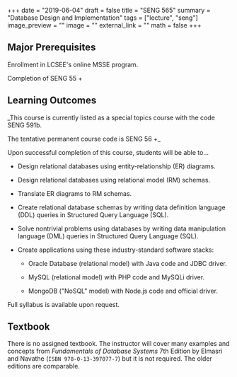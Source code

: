 +++
date = "2019-06-04"
draft = false
title = "SENG 565"
summary = "Database Design and Implementation"
tags = ["lecture", "seng"]
image_preview = ""
image = ""
external_link = ""
math = false
+++

## Major Prerequisites

Enrollment in LCSEE's online MSSE program.

Completion of SENG 55
+

## Learning Outcomes

_This course is currently listed as a special topics course with the code SENG 591b.

The tentative permanent course code is SENG 56
+_

Upon successful completion of this course, students will be able to...

+ Design relational databases using entity-relationship (ER) diagrams.

+ Design relational databases using relational model (RM) schemas.

+ Translate ER diagrams to RM schemas.

+ Create relational database schemas by writing data definition language (DDL) queries in Structured Query Language (SQL).

+ Solve nontrivial problems using databases by writing data manipulation language (DML) queries in Structured Query Language (SQL).

+ Create applications using these industry-standard software stacks:

    + Oracle Database (relational model) with Java code and JDBC driver.

    + MySQL (relational model) with PHP code and MySQLi driver.

    + MongoDB ("NoSQL" model) with Node.js code and official driver.

Full syllabus is available upon request.

## Textbook

There is no assigned textbook. The instructor will cover many examples and concepts from _Fundamentals of Database Systems_ 7th Edition by Elmasri and Navathe (`ISBN 978-0-13-397077-7`) but it is not required. The older editions are comparable.
